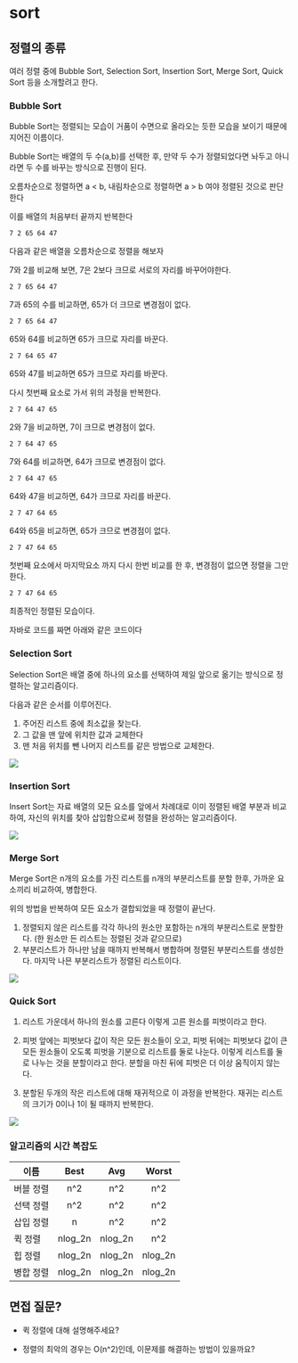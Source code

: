 # sort


## 정렬의 종류
여러 정렬 중에 Bubble Sort, Selection Sort, Insertion Sort, Merge Sort, Quick Sort 등을 소개할려고 한다.

### Bubble Sort
Bubble Sort는 정렬되는 모습이 거품이 수면으로 올라오는 듯한 모습을 보이기 때문에 지어진 이름이다.

Bubble Sort는 배열의 두 수(a,b)를 선택한 후, 만약 두 수가 정렬되었다면 놔두고 아니라면 두 수를 바꾸는 방식으로 진행이 된다.

오름차순으로 정렬하면 a < b, 내림차순으로 정렬하면 a > b 여야 정렬된 것으로 판단한다

이를 배열의 처음부터 끝까지 반복한다

`7 2 65 64 47`

다음과 같은 배열을 오름차순으로 정렬을 해보자

7와 2를 비교해 보면, 7은 2보다 크므로 서로의 자리를 바꾸어야한다.

`2 7 65 64 47`

7과 65의 수를 비교하면, 65가 더 크므로 변경점이 없다.

`2 7 65 64 47`

65와 64를 비교하면 65가 크므로 자리를 바꾼다.

`2 7 64 65 47`

65와 47를 비교하면 65가 크므로 자리를 바꾼다.

다시 첫번째 요소로 가서 위의 과정을 반복한다.

`2 7 64 47 65`

2와 7을 비교하면, 7이 크므로 변경점이 없다.

`2 7 64 47 65`

7와 64를 비교하면, 64가 크므로 변경점이 없다.

`2 7 64 47 65`

64와 47을 비교하면, 64가 크므로 자리를 바꾼다.

`2 7 47 64 65`

64와 65을 비교하면, 65가 크므로 변경점이 없다.

`2 7 47 64 65`

첫번째 요소에서 마지막요소 까지 다시 한번 비교를 한 후, 변경점이 없으면 정렬을 그만한다.

`2 7 47 64 65`

최종적인 정렬된 모습이다.

자바로 코드를 짜면 아래와 같은 코드이다

### Selection Sort
Selection Sort은 배열 중에 하나의 요소를 선택하여 제일 앞으로 옮기는 방식으로 정렬하는 알고리즘이다.

다음과 같은 순서를 이루어진다.

1. 주어진 리스트 중에 최소값을 찾는다.
2. 그 값을 맨 앞에 위치한 값과 교체한다
3. 맨 처음 위치를 뺀 나머지 리스트를 같은 방법으로 교체한다.

<img src="img/algorithm_selection_sort.png">

### Insertion Sort
Insert Sort는 자료 배열의 모든 요소를 앞에서 차례대로 이미 정렬된 배열 부분과 비교하여, 자신의 위치를 찾아 삽입함으로써
정렬을 완성하는 알고리즘이다.

<img src="img/algorithm_insertion_sort.png">

### Merge Sort
Merge Sort은 n개의 요소를 가진 리스트를 n개의 부분리스트를 분할 한후, 가까운 요소끼리 비교하여, 병합한다.

위의 방법을 반복하여 모든 요소가 결합되었을 때 정렬이 끝난다.

1. 정렬되지 않은 리스트를 각각 하나의 원소만 포함하는 n개의 부분리스트로 분할한다.
(한 원소만 든 리스트는 정렬된 것과 같으므로)
2. 부분리스트가 하나만 남을 때까지 반복해서 병합하며 정렬된 부분리스트를 생성한다.
마지막 나믄 부분리스트가 정렬된 리스트이다.

<img src="img/algorithm_merge_sort.png">

### Quick Sort
1. 리스트 가운데서 하나의 원소를 고른다 이렇게 고른 원소를 피벗이라고 한다.


2. 피벗 앞에는 피벗보다 값이 작은 모든 원소들이 오고, 피벗 뒤에는 피벗보다 값이 큰 모든 원소들이 오도록
피벗을 기분으로 리스트를 둘로 나눈다. 이렇게 리스트를 둘로 나누는 것을 분할이라고 한다. 분할을 마친 뒤에 피벗은 더 이상 움직이지 않는다.


3. 분할된 두개의 작은 리스트에 대해 재귀적으로 이 과정을 반복한다. 재귀는 리스트의 크기가 0이나 1이 될 때까지 반복한다.

<img src="img/algorithm_quick_sort.png">

### 알고리즘의 시간 복잡도

| 이름     |       Best        |       Avg       |        Worst        |
|--------|:-----------------:|:---------------:|:-------------------:|
| 버블 정렬  |        n^2        |       n^2       |         n^2         |
| 선택 정렬  |        n^2        |       n^2       |         n^2         |
| 삽입 정렬  |         n         |       n^2       |         n^2         |
| 퀵 정렬   |      nlog_2n      |     nlog_2n     |         n^2         |
| 힙 정렬   |      nlog_2n      |     nlog_2n     |       nlog_2n       |
| 병합 정렬  |      nlog_2n      |     nlog_2n     |       nlog_2n       |

## 면접 질문?

- 퀵 정렬에 대해 설명해주세요?

- 정렬의 최악의 경우는 O(n^2)인데, 이문제를 해결하는 방법이 있을까요?
